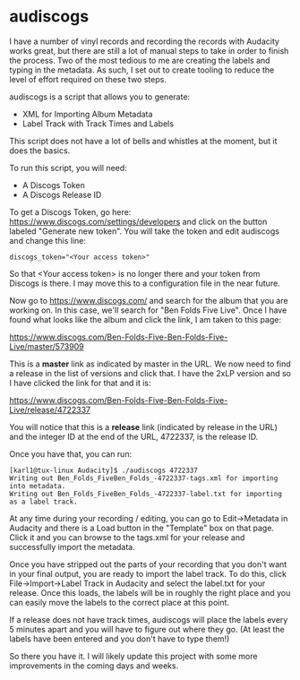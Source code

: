 # audiscogs
I have a number of vinyl records and recording the records with Audacity works great, but there are still a lot of manual steps to take in order to finish the process. Two of the most tedious to me are creating the labels and typing in the metadata. As such, I set out to create tooling to reduce the level of effort required on these two steps.

audiscogs is a script that allows you to generate:

* XML for Importing Album Metadata
* Label Track with Track Times and Labels

This script does not have a lot of bells and whistles at the moment, but it does the basics. 

To run this script, you will need:

* A Discogs Token
* A Discogs Release ID

To get a Discogs Token, go here: <https://www.discogs.com/settings/developers> and click on the button labeled "Generate new token". You will take the token and edit audiscogs and change this line:

~~~
discogs_token="<Your access token>"
~~~
  
So that \<Your access token\> is no longer there and your token from Discogs is there. I may move this to a configuration file in the near future.
  
Now go to https://www.discogs.com/ and search for the album that you are working on. In this case, we'll search for "Ben Folds Five Live". Once I have found what looks like the album and click the link, I am taken to this page:

<https://www.discogs.com/Ben-Folds-Five-Ben-Folds-Five-Live/master/573909>

This is a **master** link as indicated by master in the URL. We now need to find a release in the list of versions and click that. I have the 2xLP version and so I have clicked the link for that and it is:

<https://www.discogs.com/Ben-Folds-Five-Ben-Folds-Five-Live/release/4722337>

You will notice that this is a **release** link (indicated by release in the URL) and the integer ID at the end of the URL, 4722337, is the release ID.

Once you have that, you can run:

~~~
[karl1@tux-linux Audacity]$ ./audiscogs 4722337
Writing out Ben_Folds_FiveBen_Folds_-4722337-tags.xml for importing into metadata.
Writing out Ben_Folds_FiveBen_Folds_-4722337-label.txt for importing as a label track.
~~~

At any time during your recording / editing, you can go to Edit->Metadata in Audacity and there is a Load button in the "Template" box on that page. Click it and you can browse to the tags.xml for your release and successfully import the metadata.

Once you have stripped out the parts of your recording that you don't want in your final output, you are ready to import the label track. To do this, click File->Import->Label Track in Audacity and select the label.txt for your release. Once this loads, the labels will be in roughly the right place and you can easily move the labels to the correct place at this point.

If a release does not have track times, audiscogs will place the labels every 5 minutes apart and you will have to figure out where they go. (At least the labels have been entered and you don't have to type them!)

So there you have it. I will likely update this project with some more improvements in the coming days and weeks. 

